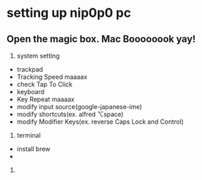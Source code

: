 # setting up nip0p0 pc

## Open the magic box. Mac Boooooook yay!

1. system setting
- trackpad
 - Tracking Speed maaaax
 - check Tap To Click
- keyboard
 - Key Repeat maaaax 
 - modify input source(google-japanese-ime) 
 - modify shortcuts(ex. alfred ⌥space)
 - modify Modifier Keys(ex. reverse Caps Lock and Control)
1. terminal
- install brew
- 
1. 














